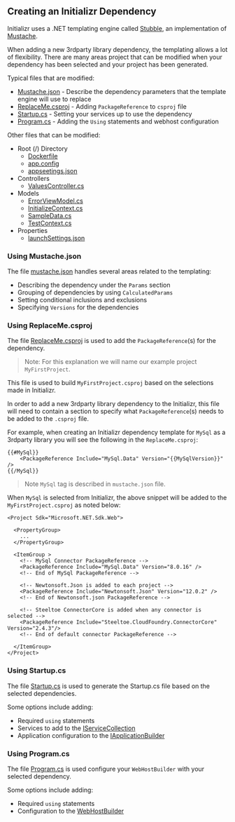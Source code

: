 ## Creating an Initializr Dependency

Initializr uses a .NET templating engine called [Stubble](https://github.com/StubbleOrg/Stubble), an implementation of [Mustache](http://mustache.github.com/). 

When adding a new 3rdparty library dependency, the templating allows a lot of flexibility.  There are many areas project that can be modified when your dependency has been selected and your project has been generated.

Typical files that are modified:

+ [Mustache.json](using-mustache%2E.json) - Describe the dependency parameters that the template engine will use to replace
+ [ReplaceMe.csproj](using-replaceme%2Ecsproj) - Adding `PackageReference` to `csproj` file
+ [Startup.cs](using-startup%2Ecs) - Setting your services up to use the dependency
+ [Program.cs](using-program%2Ecs) - Adding the `Using` statements and webhost configuration

Other files that can be modified:

+ Root (/) Directory
  - [Dockerfile](https://github.com/SteeltoeOSS/Initializr/blob/dev/src/templates/Mustache/3.x/Steeltoe-React/Dockerfile)
  - [app.config](https://github.com/SteeltoeOSS/Initializr/blob/dev/src/templates/Mustache/3.x/Steeltoe-React/app.config)
  - [appseetings.json](https://github.com/SteeltoeOSS/Initializr/blob/dev/src/templates/Mustache/3.x/Steeltoe-React/appsettings.json) 
+ Controllers
  - [ValuesController.cs](https://github.com/SteeltoeOSS/Initializr/blob/dev/src/templates/Mustache/3.x/Steeltoe-React/Controllers/ValuesController.cs)
+ Models
  - [ErrorViewModel.cs](https://github.com/SteeltoeOSS/Initializr/blob/dev/src/templates/Mustache/3.x/Steeltoe-React/Models/ErrorViewModel.cs)
  -  [InitializeContext.cs](https://github.com/SteeltoeOSS/Initializr/blob/dev/src/templates/Mustache/3.x/Steeltoe-React/Models/InitializeContext.cs)
  -  [SampleData.cs](https://github.com/SteeltoeOSS/Initializr/blob/dev/src/templates/Mustache/3.x/Steeltoe-React/Models/SampleData.cs)
  -  [TestContext.cs](https://github.com/SteeltoeOSS/Initializr/blob/dev/src/templates/Mustache/3.x/Steeltoe-React/Models/TestContext.cs)
+ Properties
  - [launchSettings.json](https://github.com/SteeltoeOSS/Initializr/blob/dev/src/templates/Mustache/3.x/Steeltoe-React/Properties/launchSettings.json) 
  

### Using Mustache.json
The file [mustache.json](https://github.com/SteeltoeOSS/Initializr/blob/dev/src/templates/Mustache/3.x/Steeltoe-React/mustache.json) handles several areas related to the templating:

+ Describing the dependency under the `Params` section
+ Grouping of dependencies by using `CalculatedParams`
+ Setting conditional inclusions and exclusions
+ Specifying `Versions` for the dependencies

### Using ReplaceMe.csproj
The file [ReplaceMe.csproj](https://github.com/SteeltoeOSS/Initializr/blob/dev/src/templates/Mustache/3.x/Steeltoe-React/ReplaceMe.csproj) is used to add the `PackageReference`(s) for the dependency.

>Note: For this explanation we will name our example project `MyFirstProject`.

This file is used to build `MyFirstProject.csproj` based on the selections made in Initializr.

In order to add a new 3rdparty library dependency to the Initializr, this file will need to contain a section to specify what `PackageReference`(s) needs to be added to the `.csproj` file.

For example, when creating an Initializr dependency template for `MySql` as a 3rdparty library you will see the following in the `ReplaceMe.csproj`:

```
{{#MySql}}
    <PackageReference Include="MySql.Data" Version="{{MySqlVersion}}" />
{{/MySql}}
```
>Note `MySql` tag is described in `mustache.json` file.

When `MySql` is selected from Initializr, the above snippet will be added to the `MyFirstProject.csproj` as noted below: 

```
<Project Sdk="Microsoft.NET.Sdk.Web">

  <PropertyGroup>
    ...
  </PropertyGroup>

  <ItemGroup >
    <!-- MySql Connector PackageReference -->
    <PackageReference Include="MySql.Data" Version="8.0.16" />
    <!-- End of MySql PackageReference -->

    <!-- Newtonsoft.Json is added to each project -->
    <PackageReference Include="Newtonsoft.Json" Version="12.0.2" />
    <!-- End of Newtonsoft.json PackageReference -->
    
    <!-- Steeltoe ConnectorCore is added when any connector is selected -->
    <PackageReference Include="Steeltoe.CloudFoundry.ConnectorCore"  Version="2.4.3"/>
    <!-- End of default connector PackageReference -->
    
  </ItemGroup>
</Project>
```
### Using Startup.cs
The file [Startup.cs](https://github.com/SteeltoeOSS/Initializr/blob/dev/src/templates/Mustache/3.x/Steeltoe-React/Startup.cs) is used to generate the Startup.cs file based on the selected dependencies. 

Some options include adding:

+ Required `using` statements
+ Services to add to the [IServiceCollection](https://docs.microsoft.com/en-us/dotnet/api/microsoft.extensions.dependencyinjection.iservicecollection)
+ Application configuration to the [IApplicationBuilder](https://docs.microsoft.com/en-us/dotnet/api/microsoft.aspnetcore.builder.iapplicationbuilder)

### Using Program.cs
The file [Program.cs](https://github.com/SteeltoeOSS/Initializr/blob/dev/src/templates/Mustache/3.x/Steeltoe-React/Program.cs) is used configure your `WebHostBuilder` with your selected dependency.

Some options include adding:

+ Required `using` statements
+ Configuration to the [WebHostBuilder](https://docs.microsoft.com/en-us/dotnet/api/microsoft.aspnetcore.hosting.webhostbuilder) 
